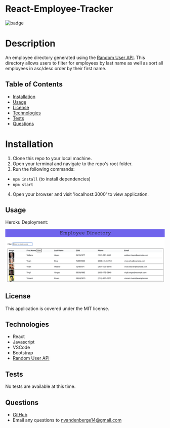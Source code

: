 # React-Employee-Tracker

![badge](https://img.shields.io/static/v1?label=license&message=MIT&color=green)

# Description

An employee directory generated using the [Random User API](https://randomuser.me/). This directory allows users to filter for employees by last name as well as sort all employees in asc/desc order by their first name.

## Table of Contents

- [Installation](#installation)
- [Usage](#usage)
- [License](#license)
- [Technologies](#technologies)
- [Tests](#tests)
- [Questions](#questions)

# Installation

1. Clone this repo to your local machine.
2. Open your terminal and navigate to the repo's root folder.
3. Run the following commands:

- `npm install` (to install dependencies)
- `npm start`

4. Open your browser and visit 'localhost:3000' to view application.

## Usage

Heroku Deployment: 

![React Employee Tracker](/public/images/react-employee-directory.png)

## License

This application is covered under the MIT license.

## Technologies

- React
- Javascript
- VSCode
- Bootstrap
- [Random User API](https://randomuser.me/)

## Tests

No tests are available at this time.

## Questions

- [GitHub](https://github.com/nvandenberge)
- Email any questions to nvandenberge14@gmail.com